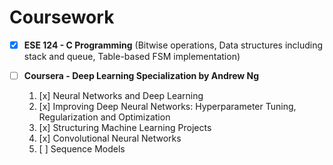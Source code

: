 # Coursework

- [x] **ESE 124 - C Programming** (Bitwise operations, Data structures including stack and queue, Table-based FSM implementation)

- [ ] **Coursera - Deep Learning Specialization by Andrew Ng**
  1. [x] Neural Networks and Deep Learning
  2. [x] Improving Deep Neural Networks: Hyperparameter Tuning, Regularization and Optimization
  3. [x] Structuring Machine Learning Projects
  4. [x] Convolutional Neural Networks
  5. [ ] Sequence Models
